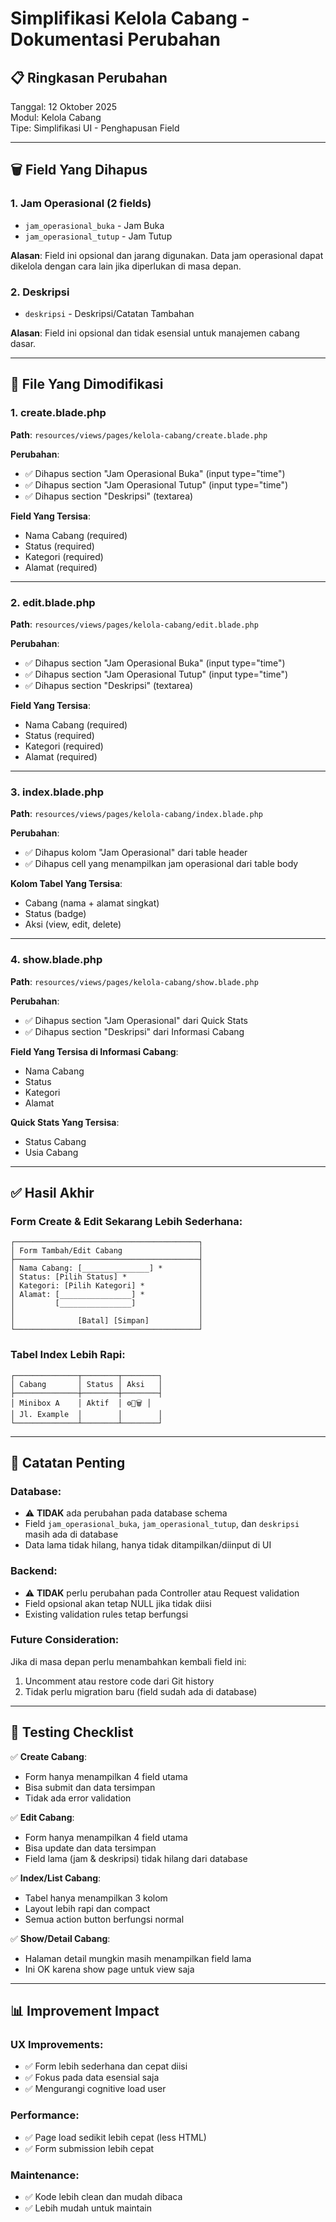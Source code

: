 # Simplifikasi Kelola Cabang - Dokumentasi Perubahan

## 📋 **Ringkasan Perubahan**

Tanggal: 12 Oktober 2025  
Modul: Kelola Cabang  
Tipe: Simplifikasi UI - Penghapusan Field

---

## 🗑️ **Field Yang Dihapus**

### 1. **Jam Operasional (2 fields)**

-   `jam_operasional_buka` - Jam Buka
-   `jam_operasional_tutup` - Jam Tutup

**Alasan**: Field ini opsional dan jarang digunakan. Data jam operasional dapat dikelola dengan cara lain jika diperlukan di masa depan.

### 2. **Deskripsi**

-   `deskripsi` - Deskripsi/Catatan Tambahan

**Alasan**: Field ini opsional dan tidak esensial untuk manajemen cabang dasar.

---

## 📁 **File Yang Dimodifikasi**

### 1. **create.blade.php**

**Path**: `resources/views/pages/kelola-cabang/create.blade.php`

**Perubahan**:

-   ✅ Dihapus section "Jam Operasional Buka" (input type="time")
-   ✅ Dihapus section "Jam Operasional Tutup" (input type="time")
-   ✅ Dihapus section "Deskripsi" (textarea)

**Field Yang Tersisa**:

-   Nama Cabang (required)
-   Status (required)
-   Kategori (required)
-   Alamat (required)

---

### 2. **edit.blade.php**

**Path**: `resources/views/pages/kelola-cabang/edit.blade.php`

**Perubahan**:

-   ✅ Dihapus section "Jam Operasional Buka" (input type="time")
-   ✅ Dihapus section "Jam Operasional Tutup" (input type="time")
-   ✅ Dihapus section "Deskripsi" (textarea)

**Field Yang Tersisa**:

-   Nama Cabang (required)
-   Status (required)
-   Kategori (required)
-   Alamat (required)

---

### 3. **index.blade.php**

**Path**: `resources/views/pages/kelola-cabang/index.blade.php`

**Perubahan**:

-   ✅ Dihapus kolom "Jam Operasional" dari table header
-   ✅ Dihapus cell yang menampilkan jam operasional dari table body

**Kolom Tabel Yang Tersisa**:

-   Cabang (nama + alamat singkat)
-   Status (badge)
-   Aksi (view, edit, delete)

---

### 4. **show.blade.php**

**Path**: `resources/views/pages/kelola-cabang/show.blade.php`

**Perubahan**:

-   ✅ Dihapus section "Jam Operasional" dari Quick Stats
-   ✅ Dihapus section "Deskripsi" dari Informasi Cabang

**Field Yang Tersisa di Informasi Cabang**:

-   Nama Cabang
-   Status
-   Kategori
-   Alamat

**Quick Stats Yang Tersisa**:

-   Status Cabang
-   Usia Cabang

---

## ✅ **Hasil Akhir**

### Form Create & Edit Sekarang Lebih Sederhana:

```
┌─────────────────────────────────────────┐
│ Form Tambah/Edit Cabang                 │
├─────────────────────────────────────────┤
│ Nama Cabang: [_______________] *        │
│ Status: [Pilih Status] *                │
│ Kategori: [Pilih Kategori] *            │
│ Alamat: [________________] *            │
│         [________________]              │
│                                         │
│              [Batal] [Simpan]           │
└─────────────────────────────────────────┘
```

### Tabel Index Lebih Rapi:

```
┌──────────────┬────────┬────────┐
│ Cabang       │ Status │ Aksi   │
├──────────────┼────────┼────────┤
│ Minibox A    │ Aktif  │ ⚙️📝🗑️ │
│ Jl. Example  │        │        │
└──────────────┴────────┴────────┘
```

---

## 🔄 **Catatan Penting**

### Database:

-   ⚠️ **TIDAK** ada perubahan pada database schema
-   Field `jam_operasional_buka`, `jam_operasional_tutup`, dan `deskripsi` masih ada di database
-   Data lama tidak hilang, hanya tidak ditampilkan/diinput di UI

### Backend:

-   ⚠️ **TIDAK** perlu perubahan pada Controller atau Request validation
-   Field opsional akan tetap NULL jika tidak diisi
-   Existing validation rules tetap berfungsi

### Future Consideration:

Jika di masa depan perlu menambahkan kembali field ini:

1. Uncomment atau restore code dari Git history
2. Tidak perlu migration baru (field sudah ada di database)

---

## 🧪 **Testing Checklist**

✅ **Create Cabang**:

-   Form hanya menampilkan 4 field utama
-   Bisa submit dan data tersimpan
-   Tidak ada error validation

✅ **Edit Cabang**:

-   Form hanya menampilkan 4 field utama
-   Bisa update dan data tersimpan
-   Field lama (jam & deskripsi) tidak hilang dari database

✅ **Index/List Cabang**:

-   Tabel hanya menampilkan 3 kolom
-   Layout lebih rapi dan compact
-   Semua action button berfungsi normal

✅ **Show/Detail Cabang**:

-   Halaman detail mungkin masih menampilkan field lama
-   Ini OK karena show page untuk view saja

---

## 📊 **Improvement Impact**

### UX Improvements:

-   ✅ Form lebih sederhana dan cepat diisi
-   ✅ Fokus pada data esensial saja
-   ✅ Mengurangi cognitive load user

### Performance:

-   ✅ Page load sedikit lebih cepat (less HTML)
-   ✅ Form submission lebih cepat

### Maintenance:

-   ✅ Kode lebih clean dan mudah dibaca
-   ✅ Lebih mudah untuk maintain
